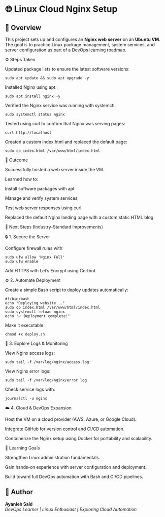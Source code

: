 # 🌐 Linux Cloud Nginx Setup

## 🧠 Overview
This project sets up and configures an **Nginx web server** on an **Ubuntu VM**.  
The goal is to practice Linux package management, system services, and server configuration as part of a DevOps learning roadmap.


⚙️ Steps Taken

Updated package lists to ensure the latest software versions:

```
sudo apt update && sudo apt upgrade -y
```

Installed Nginx using apt:
```
sudo apt install nginx -y
```

Verified the Nginx service was running with systemctl:

```
sudo systemctl status nginx
```

Tested using curl to confirm that Nginx was serving pages:

```
curl http://localhost
```

Created a custom index.html and replaced the default page:

```
sudo cp index.html /var/www/html/index.html
```

🏁 Outcome

Successfully hosted a web server inside the VM.

Learned how to:

Install software packages with apt

Manage and verify system services

Test web server responses using curl

Replaced the default Nginx landing page with a custom static HTML blog.


🚀 Next Steps (Industry-Standard Improvements)

🔒 1. Secure the Server

Configure firewall rules with:

```
sudo ufw allow 'Nginx Full'
sudo ufw enable
```

Add HTTPS with Let’s Encrypt using Certbot.

⚙️ 2. Automate Deployment

Create a simple Bash script to deploy updates automatically:

```
#!/bin/bash
echo "Deploying website..."
sudo cp index.html /var/www/html/index.html
sudo systemctl reload nginx
echo "✅ Deployment complete!"
```

Make it executable:

```
chmod +x deploy.sh
```
🧰 3. Explore Logs & Monitoring

View Nginx access logs:

```
sudo tail -f /var/log/nginx/access.log
```

View Nginx error logs:

```
sudo tail -f /var/log/nginx/error.log
```

Check service logs with:

```
journalctl -u nginx
```

☁️ 4. Cloud & DevOps Expansion

Host the VM on a cloud provider (AWS, Azure, or Google Cloud).

Integrate GitHub for version control and CI/CD automation.

Containerize the Nginx setup using Docker for portability and scalability.

📘 Learning Goals

Strengthen Linux administration fundamentals.

Gain hands-on experience with server configuration and deployment.

Build toward full DevOps automation with Bash and CI/CD pipelines.


## 👤 Author
**Ayanleh Said**  
_DevOps Learner | Linux Enthusiast | Exploring Cloud Automation_
